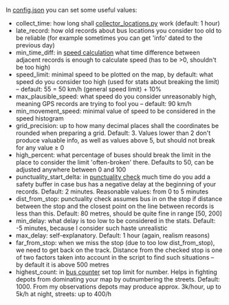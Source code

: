 In [config.json](config.json) you can set some useful values:
- collect_time: how long shall [collector_locations.py](collector_locations.py) work (default: 1 hour)
- late_record: how old records about bus locations you consider too old to be reliable (for example sometimes you can get 'info' dated to the previous day)
- min_time_diff: in [speed calculation](analiser_speed.py) what time difference between adjacent records is enough to calculate speed (has to be >0, shouldn't be too high)
- speed_limit: minimal speed to be plotted on the map, by default: what speed do you consider too high (used for stats about breaking the limit)
– default: 55 = 50 km/h (general speed limit) + 10%
- max_plausible_speed: what speed do you consider unreasonably high, meaning GPS records are trying to fool you – default: 90 km/h
- min_movement_speed: minimal value of speed to be considered in the speed histogram
- grid_precision: up to how many decimal places shall the coordinates be rounded when preparing a grid.
Default: 3. Values lower than 2 don't produce valuable info, as well as values above 5, but should not
break for any value ≥ 0
- high_percent: what percentage of buses should break the limit in the place to consider the limit 'often-broken' there.
Defaults to 50, can be adjusted anywhere between 0 and 100
- punctuality_start_delta: in [punctuality check](analiser_time.py) much time do you add a safety buffer in case bus has a negative delay at the beginning of your records.
Default: 2 minutes. Reasonable values: from 0 to 5 minutes
- dist_from_stop: punctuality check assumes bus in on the stop if distance between the stop and the closest point
on the line between records is less than this. Default: 80 metres, should be quite fine in range [50, 200]
- min_delay: what delay is too low to be considered in the stats. Default: -5 minutes, because I consider such haste unrealistic
- max_delay: self-explanatory. Default: 1 hour (again, realism reasons)
- far_from_stop: when we miss the stop (due to too low dist_from_stop), we need to get back on the track. 
Distance from the checked stop is one of two factors taken into account in the script to find such situations – by default it is above 500 metres
- highest_count: in [bus counter](analiser_count.py) set top limit for number. Helps in fighting depots
from dominating your map by outnumbering the streets. Default: 1000.
From my observations depots may produce approx. 3k/hour, up to 5k/h at night, streets: up to 400/h